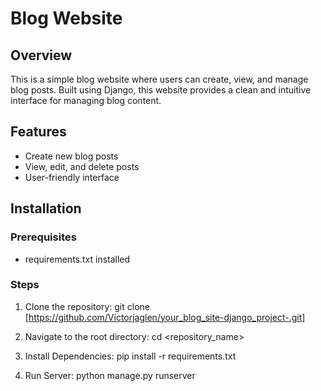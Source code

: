 # Blog Website

## Overview
This is a simple blog website where users can create, view, and manage blog posts. Built using Django, this website provides a clean and intuitive interface for managing blog content.

## Features
- Create new blog posts
- View, edit, and delete posts
- User-friendly interface

## Installation

### Prerequisites
- requirements.txt installed 

### Steps
1. Clone the repository:
   git clone [https://github.com/Victorjaglen/your_blog_site-django_project-.git]

2. Navigate to the root directory:
    cd <repository_name>

3. Install Dependencies:
    pip install -r requirements.txt

4. Run Server:
    python manage.py runserver



